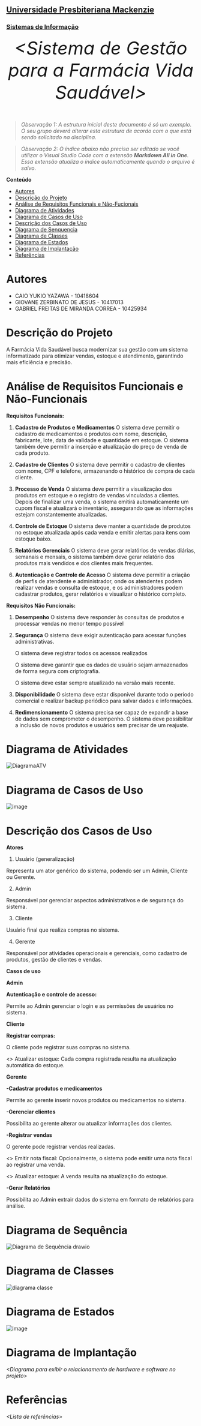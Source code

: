 <h2><a href= "https://www.mackenzie.br">Universidade Presbiteriana Mackenzie</a></h2>
<h3><a href= "https://www.mackenzie.br/graduacao/sao-paulo-higienopolis/sistemas-de-informacao">Sistemas de Informação</a></h3>


<font size="+12"><center>
*&lt;Sistema de Gestão para a Farmácia Vida Saudável&gt;*
</center></font>

>*Observação 1: A estrutura inicial deste documento é só um exemplo. O seu grupo deverá alterar esta estrutura de acordo com o que está sendo solicitado na disciplina.*

>*Observação 2: O índice abaixo não precisa ser editado se você utilizar o Visual Studio Code com a extensão **Markdown All in One**. Essa extensão atualiza o índice automaticamente quando o arquivo é salvo.*

**Conteúdo**

- [Autores](#nome-alunos)
- [Descrição do Projeto](#introdução-do-projeto)
- [Análise de Requisitos Funcionais e Não-Fucionais](#descrição-dos-requisitos)
- [Diagrama de Atividades](#diagrama-de-atividades) 
- [Diagrama de Casos de Uso](#diagrama-de-comportamento-atores)
- [Descrição dos Casos de Uso](#descrição-das-funcões)
- [Diagrama de Senquencia](#diagrama-de-ordem-interações)
- [Diagrama de Classes](#diagrama-orientado-objetos)
- [Diagrama de Estados](#diagrama-estrutura-componente)
- [Diagrama de Implantação](#diagrama-de-hardware-software)
- [Referências](#referências)


# Autores

* CAIO YUKIO YAZAWA - 10418604  
* GIOVANE ZERBINATO DE JESUS - 10417013 
* GABRIEL FREITAS DE MIRANDA CORREA - 10425934

# Descrição do Projeto

A Farmácia Vida Saudável busca modernizar sua gestão com um sistema informatizado para otimizar vendas, estoque e atendimento, garantindo mais eficiência e precisão.

# Análise de Requisitos Funcionais e Não-Funcionais
**Requisitos Funcionais:**

1. **Cadastro de Produtos e Medicamentos**
   O sistema deve permitir o cadastro de medicamentos e produtos com nome, descrição, fabricante, lote, data de validade e quantidade em estoque. O sistema também deve permitir a inserção e atualização do preço de venda de cada produto.
   
2. **Cadastro de Clientes**
   O sistema deve permitir o cadastro de clientes com nome, CPF e telefone, armazenando o histórico de compra de cada cliente.
   
3. **Processo de Venda**
   O sistema deve permitir a visualização dos produtos em estoque e o registro de vendas vinculadas a clientes. Depois de finalizar uma venda, o sistema emitirá automaticamente um cupom fiscal e atualizará o inventário, assegurando que as informações estejam constantemente atualizadas.
   
4. **Controle de Estoque**
   O sistema deve manter a quantidade de produtos no estoque atualizada após cada venda e emitir alertas para itens com estoque baixo.
   
5. **Relatórios Gerenciais**
   O sistema deve gerar relatórios de vendas diárias, semanais e mensais, o sistema também deve gerar relatório dos produtos mais vendidos e dos clientes mais frequentes.
   
6. **Autenticação e Controle de Acesso**
   O sistema deve permitir a criação de perfis de atendente e administrador, onde os atendentes podem realizar vendas e consulta de estoque, e os administradores podem cadastrar produtos, gerar relatórios e visualizar o histórico completo.
   
**Requisitos Não Funcionais:**

1. **Desempenho**
   O sistema deve responder às consultas de produtos e processar vendas no menor tempo possível
   
2. **Segurança**
   O sistema deve exigir autenticação para acessar funções administrativas.
   
   O sistema deve registrar todos os acessos realizados
   
   O sistema deve garantir que os dados de usuário sejam armazenados de forma segura com criptografia.
   
   O sistema deve estar sempre atualizado na versão mais recente.
   
4. **Disponibilidade**
    O sistema deve estar disponível durante todo o período comercial e realizar backup periódico para salvar dados e informações.
   
5. **Redimensionamento**
    O sistema precisa ser capaz de expandir a base de dados sem comprometer o desempenho.
    O sistema deve possibilitar a inclusão de novos produtos e usuários sem precisar de um reajuste. 

# Diagrama de Atividades

![DiagramaATV](https://github.com/user-attachments/assets/20e9c4cc-ceea-46ff-a480-90a12a107df0)


# Diagrama de Casos de Uso

![image](https://github.com/user-attachments/assets/d03bd69b-0fa1-4104-a047-232d9e99787d)


# Descrição dos Casos de Uso

**Atores**

1. Usuário (generalização)

Representa um ator genérico do sistema, podendo ser um Admin, Cliente ou Gerente.

2. Admin

Responsável por gerenciar aspectos administrativos e de segurança do sistema.

3. Cliente
   
Usuário final que realiza compras no sistema.

4. Gerente
   
Responsável por atividades operacionais e gerenciais, como cadastro de produtos, gestão de clientes e vendas.

**Casos de uso**

**Admin**

**Autenticação e controle de acesso:**

   Permite ao Admin gerenciar o login e as permissões de usuários no sistema.

**Cliente**

**Registrar compras:**

   O cliente pode registrar suas compras no sistema.

   <<include>> Atualizar estoque: Cada compra registrada resulta na atualização automática do estoque.

**Gerente**

**-Cadastrar produtos e medicamentos**

   Permite ao gerente inserir novos produtos ou medicamentos no sistema.

**-Gerenciar clientes**

   Possibilita ao gerente alterar ou atualizar informações dos clientes.

**-Registrar vendas**

   O gerente pode registrar vendas realizadas.

   <<extend>> Emitir nota fiscal: Opcionalmente, o sistema pode emitir uma nota fiscal ao registrar uma venda.

   <<include>> Atualizar estoque: A venda resulta na atualização do estoque.

**-Gerar Relatórios**

   Possibilita ao Admin extrair dados do sistema em formato de relatórios para análise.

# Diagrama de Sequência

![Diagrama de Sequência drawio](https://github.com/user-attachments/assets/dcec6632-e37c-4d88-8b4d-841d63376a89)

# Diagrama de Classes

![diagrama classe](https://github.com/user-attachments/assets/1d3cf075-9ec9-48cb-9aa3-dc54b06ac975)


# Diagrama de Estados

![image](https://github.com/user-attachments/assets/86430626-42ef-43f4-b452-3a86cfd34a44)


# Diagrama de Implantação

*&lt;Diagrama para exibir o relacionamento de hardware e software no projeto&gt;*

# Referências

*&lt;Lista de referências&gt;*

